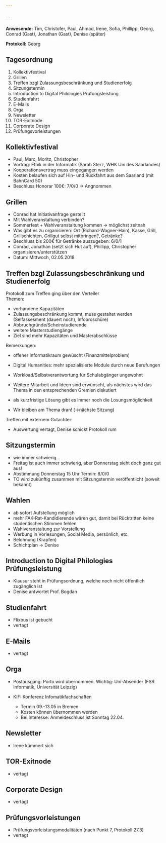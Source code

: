 ```yaml
---


---
```


**Anwesende:** Tim, Christofer, Paul, Ahmad, Irene, Sofia, Phillipp, Georg, Conrad (Gast), Jonathan (Gast), Denise (später)

**Protokoll:** Georg

## Tagesordnung
1. Kollektivfestival
2. Grillen
3. Treffen bzgl Zulassungsbeschränkung und Studienerfolg
4. Sitzungstermin
5. Introduction to Digital Philologies Prüfungsleistung
6. Studienfahrt
7. E-Mails
8. Orga
9. Newsletter
10. TOR-Exitnode
11. Corporate Design
12. Prüfungsvorleistungen

## Kollektivfestival
* Paul, Marc, Moritz, Christopher
* Vortrag: Ethik in der Informatik (Sarah Sterz, WHK Uni des Saarlandes)
* Kooperationsvertrag muss eingegangen werden
* Kosten belaufen sich auf Hin- und Rückfahrt aus dem Saarland (mit BahnCard 50)
* Beschluss Honorar 100€: 7/0/0 → Angnommen

## Grillen
* Conrad hat Initiativanfrage gestellt
* Mit Wahlveranstaltung verbinden?
* Sommerfest + Wahlveranstaltung kommen → möglichst zeitnah
* Was gibt es zu organisieren: Ort (Richard-Wagner-Hain), Kasse, Grill, Grillschichten, Grillgut selbst mitbringen?, Getränke?
* Beschluss bis 200€ für Getränke auszugeben: 6/0/1
* Conrad, Jonathan (setzt sich Hut auf), Phillipp, Christopher organisieren/unterstützen
* Datum: Mittwoch, 02.05.2018

## Treffen bzgl Zulassungsbeschränkung und Studienerfolg
Protokoll zum Treffen ging über den Verteiler  
Themen:
* vorhandene Kapazitäten
* Zulassungsbeschränkung kommt, muss gestaltet werden (Selfassesment (dauert noch), Infobroschüre)
* Abbruchgründe/Scheinstudierende
* weitere Masterstudiengänge
* Ziel sind mehr Kapazitäten und Masterabschlüsse 

Bemerkungen: 
* offener Informatikraum gewüscht (Finanzmittelproblem)
* Digital Humanities: mehr spezialisierte Module durch neue Berufungen
* Workload/Selbstverantwortung für Schulabgänger ungewohnt

* Weitere Mitarbeit und Ideen sind erwünscht, als nächstes wird das Thema in den entsprechenden Gremien diskutiert
* als kurzfristige Lösung gibt es immer noch die Losungsmöglichkeit
* Wir bleiben am Thema dran! (→nächste Sitzung)

Treffen mit externem Gutachter:
* Auswertung vertagt, Denise schickt Protokoll rum

## Sitzungstermin
* wie immer schwierig...
* Freitag ist auch immer schwierig, aber Donnerstag sieht doch ganz gut aus!
* Abstimmung Donnerstag 15 Uhr Termin: 8/0/0
* TO wird zukünftig zusammen mit Sitzungstermin veröffentlicht (soweit bekannt)

## Wahlen
* ab sofort Aufstellung möglich
* mehr FAK-Rat-Kandidierende wären gut, damit bei Rücktritten keine studentischen Stimmen fehlen
* Wahlveranstaltung zur Vorstellung
* Werbung in Vorlesungen, Social Media, persönlich, etc.
* Belohnung (Krapfen)
* Schichtplan → Denise

## Introduction to Digital Philologies Prüfungsleistung
* Klausur steht in Prüfungsordnung, welche noch nicht öffentlich zugänglich ist
* Denise antwortet Prof. Bogdan

## Studienfahrt
* Flixbus ist gebucht
* vertagt

## E-Mails
* vertagt

## Orga
* Postausgang: Porto wird übernommen. Wichtig: Uni-Absender (FSR Informatik, Universität Leipzig)

* KIF: Konferenz Infomatikfachschaften
	* Termin 09.-13.05 in Bremen
	* Kosten können übernommen werden
	* Bei Interesse: Anmeldeschluss ist Sonntag 22.04.

## Newsletter
* Irene kümmert sich

## TOR-Exitnode
* vertagt

## Corporate Design
* vertagt

## Prüfungsvorleistungen
* Prüfungsvorleistungsmodalitäten (nach Punkt 7, Protokoll 27.3)
* vertagt

